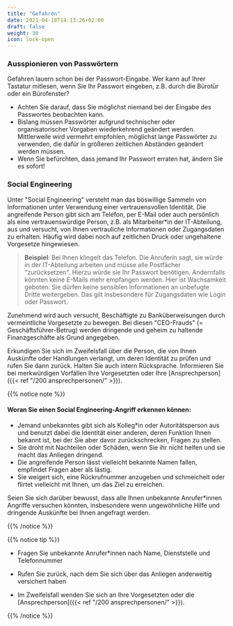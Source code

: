 ```yaml
---
title: "Gefahren"
date: 2021-04-18T14:13:26+02:00
draft: false
weight: 30
icon: lock-open
---
```


### Ausspionieren von Passwörtern

Gefahren lauern schon bei der Passwort-Eingabe. Wer kann auf Ihrer Tastatur mitlesen, wenn Sie Ihr Passwort eingeben, z.B. durch die Bürotür oder ein Bürofenster?

- Achten Sie darauf, dass Sie möglichst niemand bei der Eingabe des Passwortes beobachten kann.
- Bislang müssen Passwörter aufgrund technischer oder organisatorischer Vorgaben wiederkehrend geändert werden. Mittlerweile wird vermehrt empfohlen, möglichst lange Passwörter zu verwenden, die dafür in größeren zeitlichen Abständen geändert werden müssen.
- Wenn Sie befürchten, dass jemand Ihr Passwort erraten hat, ändern Sie es sofort!

### Social Engineering

Unter "Social Engineering" versteht man das böswillige Sammeln von Informationen unter Verwendung einer vertrauensvollen Identität. Die angreifende Person gibt sich am Telefon, per E-Mail oder auch persönlich als eine vertrauenswürdige Person, z.B. als Mitarbeiter*in der IT-Abteilung, aus und versucht, von Ihnen vertrauliche Informationen oder Zugangsdaten zu erhalten. Häufig wird dabei noch auf zeitlichen Druck oder ungehaltene Vorgesetze hingewiesen.

> **Beispiel**: Bei Ihnen klingelt das Telefon. Die Anruferin sagt, sie würde in der IT-Abteilung arbeiten und müsse alle Postfächer "zurücksetzen". Hierzu würde sie Ihr Passwort benötigen. Andernfalls könnten keine E-Mails mehr empfangen werden. Hier ist Wachsamkeit geboten: Sie dürfen keine sensiblen Informationen an unbefugte Dritte weitergeben. Das gilt insbesondere für Zugangsdaten wie Login oder Passwort.

Zunehmend wird auch versucht, Beschäftigte zu Banküberweisungen durch vermeintliche Vorgesetzte zu bewegen. Bei diesen "CEO-Frauds" (= Geschäftsführer-Betrug) werden dringende und geheim zu haltende Finanzgeschäfte als Grund angegeben.

Erkundigen Sie sich im Zweifelsfall über die Person, die von Ihnen Auskünfte oder Handlungen verlangt, um deren Identität zu prüfen und rufen Sie dann zurück. Halten Sie auch intern Rücksprache. Informieren Sie bei merkwürdigen Vorfällen Ihre Vorgesetzten oder Ihre [Ansprechperson]({{< ref "/200 ansprechpersonen/" >}}).

{{% notice note %}}

#### Woran Sie einen Social Engineering-Angriff erkennen können:

- Jemand unbekanntes gibt sich als Kolleg*in oder Autoritätsperson aus und benutzt dabei die Identität einer anderen, deren Funktion Ihnen bekannt ist, bei der Sie aber davor zurückschrecken, Fragen zu stellen.
- Sie droht mit Nachteilen oder Schäden, wenn Sie ihr nicht helfen und sie macht das Anliegen dringend.
- Die angreifende Person lässt vielleicht bekannte Namen fallen, empfindet Fragen aber als lästig.
- Sie weigert sich, eine Rückrufnummer anzugeben und schmeichelt oder flirtet vielleicht mit Ihnen, um das Ziel zu erreichen.

Seien Sie sich darüber bewusst, dass alle Ihnen unbekannte Anrufer*innen Angriffe versuchen könnten, insbesondere wenn ungewöhnliche Hilfe und dringende Auskünfte bei Ihnen angefragt werden.

{{% /notice %}}

{{% notice tip %}}

- Fragen Sie unbekannte Anrufer*innen nach Name, Dienststelle und Telefonnummer
- Rufen Sie zurück, nach dem Sie sich über das Anliegen anderweitig versichert haben

- Im Zweifelsfall wenden Sie sich an Ihre Vorgesetzten oder die [Ansprechperson]({{< ref "/200 ansprechpersonen/" >}}).

{{% /notice %}}

